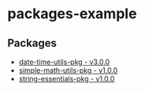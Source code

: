 # packages-example

## Packages

- [date-time-utils-pkg - v3.0.0](date-time-utils-pkg/README.md)
- [simple-math-utils-pkg - v1.0.0](simple-math-utils-pkg/README.md)
- [string-essentials-pkg - v1.0.0](string-essentials-pkg/README.md)
